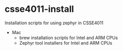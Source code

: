 # csse4011-install
Installation scripts for using zephyr in CSSE4011

* Mac
  - brew installation scripts for Intel and ARM CPUs
  - Zephyr tool installers for Intel and ARM CPUs
